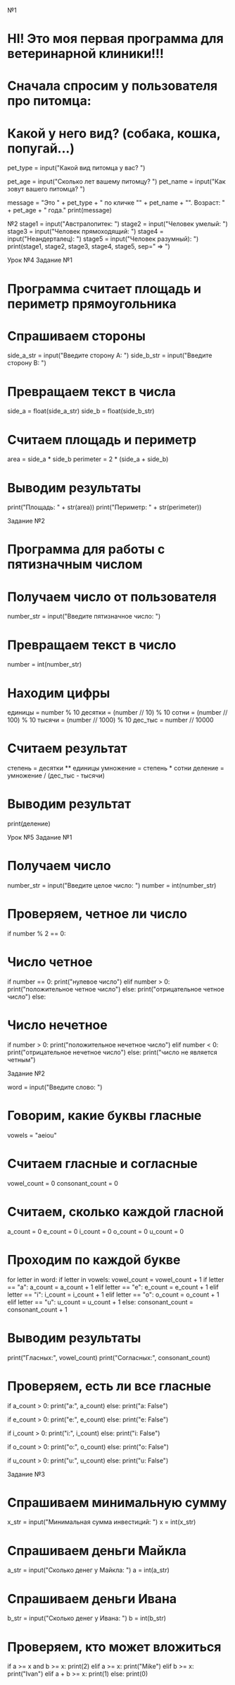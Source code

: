 №1
# HI! Это моя первая программа для ветеринарной клиники!!!

# Сначала спросим у пользователя про питомца:

# Какой у него вид? (собака, кошка, попугай...)
pet_type = input("Какой вид питомца у вас? ")

pet_age = input("Сколько лет вашему питомцу? ")
pet_name = input("Как зовут вашего питомца? ")


message = "Это " + pet_type + " по кличке \"" + pet_name + "\". Возраст: " + pet_age + " года."
print(message)


№2
stage1 = input("Австралопитек: ")
stage2 = input("Человек умелый: ")
stage3 = input("Человек прямоходящий: ")
stage4 = input("Неандерталец): ")
stage5 = input("Человек разумный): ")
print(stage1, stage2, stage3, stage4, stage5, sep=" => ")

Урок №4
Задание №1

# Программа считает площадь и периметр прямоугольника

# Спрашиваем стороны
side_a_str = input("Введите сторону A: ")
side_b_str = input("Введите сторону B: ")

# Превращаем текст в числа
side_a = float(side_a_str)
side_b = float(side_b_str)

# Считаем площадь и периметр
area = side_a * side_b
perimeter = 2 * (side_a + side_b)

# Выводим результаты
print("Площадь: " + str(area))
print("Периметр: " + str(perimeter))

Задание №2

# Программа для работы с пятизначным числом

# Получаем число от пользователя
number_str = input("Введите пятизначное число: ")

# Превращаем текст в число
number = int(number_str)

# Находим цифры
единицы = number % 10
десятки = (number // 10) % 10
сотни = (number // 100) % 10
тысячи = (number // 1000) % 10
дес_тыс = number // 10000

# Считаем результат
степень = десятки ** единицы
умножение = степень * сотни
деление = умножение / (дес_тыс - тысячи)

# Выводим результат
print(деление)

Урок №5
Задание №1

# Получаем число
number_str = input("Введите целое число: ")
number = int(number_str)

# Проверяем, четное ли число
if number % 2 == 0:
  # Число четное
  if number == 0:
    print("нулевое число")
  elif number > 0:
    print("положительное четное число")
  else:
    print("отрицательное четное число")
else:
  # Число нечетное
  if number > 0:
    print("положительное нечетное число")
  elif number < 0:
    print("отрицательное нечетное число")
  else:
    print("число не является четным")

Задание №2

word = input("Введите слово: ")

# Говорим, какие буквы гласные
vowels = "aeiou"

# Считаем гласные и согласные
vowel_count = 0
consonant_count = 0

# Считаем, сколько каждой гласной
a_count = 0
e_count = 0
i_count = 0
o_count = 0
u_count = 0

# Проходим по каждой букве
for letter in word:
    if letter in vowels:
        vowel_count = vowel_count + 1
        if letter == "a":
            a_count = a_count + 1
        elif letter == "e":
            e_count = e_count + 1
        elif letter == "i":
            i_count = i_count + 1
        elif letter == "o":
            o_count = o_count + 1
        elif letter == "u":
            u_count = u_count + 1
    else:
        consonant_count = consonant_count + 1

# Выводим результаты
print("Гласных:", vowel_count)
print("Согласных:", consonant_count)

# Проверяем, есть ли все гласные
if a_count > 0:
    print("a:", a_count)
else:
    print("a: False")

if e_count > 0:
    print("e:", e_count)
else:
    print("e: False")

if i_count > 0:
    print("i:", i_count)
else:
    print("i: False")

if o_count > 0:
    print("o:", o_count)
else:
    print("o: False")

if u_count > 0:
    print("u:", u_count)
else:
    print("u: False")

Задание №3

# Спрашиваем минимальную сумму
x_str = input("Минимальная сумма инвестиций: ")
x = int(x_str)

# Спрашиваем деньги Майкла
a_str = input("Сколько денег у Майкла: ")
a = int(a_str)

# Спрашиваем деньги Ивана
b_str = input("Сколько денег у Ивана: ")
b = int(b_str)

# Проверяем, кто может вложиться
if a >= x and b >= x:
    print(2)
elif a >= x:
    print("Mike")
elif b >= x:
    print("Ivan")
elif a + b >= x:
    print(1)
else:
    print(0)

